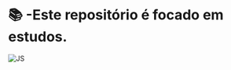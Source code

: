 # 📚 -Este repositório é focado em estudos.

![JS](https://github.com/GabrielaGouveia/estudos/assets/111470667/fe2ce44e-96a0-4de3-bf73-74fa6ede9bbd)
